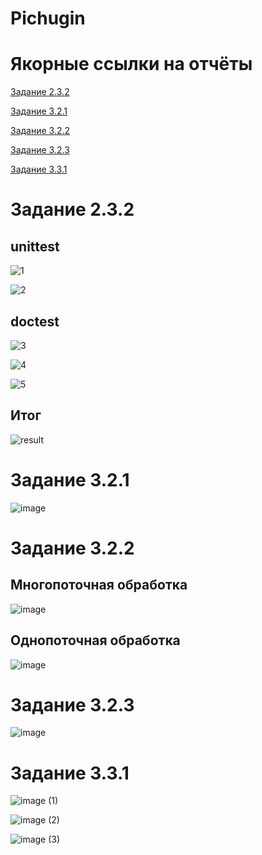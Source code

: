 # Pichugin

# Якорные ссылки на отчёты 

[Задание 2.3.2](#2.3.2)

[Задание 3.2.1](#3.2.1)

[Задание 3.2.2](#3.2.2) 

[Задание 3.2.3](#3.2.3) 

[Задание 3.3.1](#3.3.1) 


<a name="2.3.2"></a>
# Задание 2.3.2

## unittest

![1](https://user-images.githubusercontent.com/114404329/205512924-9ea24c38-69ce-4d96-a774-04cf1da7e018.PNG)

![2](https://user-images.githubusercontent.com/114404329/205512926-d48db4a6-2794-468d-b8c3-5de2663e8e9a.PNG)

## doctest

![3](https://user-images.githubusercontent.com/114404329/205512919-5c2e5b2c-4c97-4218-8db9-197073dc18b8.PNG)

![4](https://user-images.githubusercontent.com/114404329/205512920-042dd16f-324b-4ed1-b9bc-25027905207f.PNG)

![5](https://user-images.githubusercontent.com/114404329/205512922-8d61b4d9-4068-4ce8-a659-d860c25727ee.PNG)

## Итог 

![result](https://user-images.githubusercontent.com/114404329/205512923-f421d99e-8d2f-429e-907a-ec53a9444215.PNG)

<a name="3.2.1"></a>
# Задание 3.2.1 

![image](https://user-images.githubusercontent.com/114404329/206851597-c575158a-f1b4-4faa-8c4c-efcbfd3a212c.png)

<a name="3.2.2"></a>
# Задание 3.2.2 

## Многопоточная обработка 

![image](https://user-images.githubusercontent.com/114404329/206873241-cec6c61c-20ef-4365-bd04-fdfe92fdfc34.png)

## Однопоточная обработка 

![image](https://user-images.githubusercontent.com/114404329/206873976-60018c86-6434-48cc-a5d4-eb69b2a6e35b.png)

<a name="3.2.3"></a>

# Задание 3.2.3

![image](https://user-images.githubusercontent.com/114404329/206875856-528e59ef-c5ef-4bd1-9543-7417d87c2117.png)

<a name="3.3.1"></a>

# Задание 3.3.1

![image (1)](https://user-images.githubusercontent.com/114404329/209985292-8b948111-c2d0-434c-a9f3-4ede41cbd479.png)

![image (2)](https://user-images.githubusercontent.com/114404329/209985322-0c524b87-d839-4ef0-95e3-6f3880137e40.png)

![image (3)](https://user-images.githubusercontent.com/114404329/209985362-9743344a-0cdf-4578-96ef-993569a8bbac.png)

